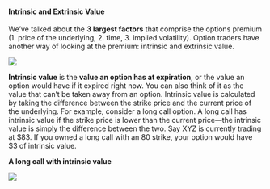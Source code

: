 #### Intrinsic and Extrinsic Value

We’ve talked about the **3 largest factors** that comprise the options premium (1. price of the underlying, 2. time, 3. implied volatility). Option traders have another way of looking at the premium: intrinsic and extrinsic value.

![](https://education.ameritrade.com/content/cms/images/BDTO_Lesson_2.35.01.jpg)

**Intrinsic value** is the  **value an option has at expiration**, or the value an option would have if it expired right now. You can also think of it as the value that can’t be taken away from an option. Intrinsic value is calculated by taking the difference between the strike price and the current price of the underlying. For example, consider a long call option. A long call has intrinsic value if the strike price is lower than the current price—the intrinsic value is simply the difference between the two. Say XYZ is currently trading at $83. If you owned a long call with an 80 strike, your option would have $3 of intrinsic value.

**A long call with intrinsic value**

![](https://education.ameritrade.com/content/cms/images/BDTO_Lesson_2.35.02.jpg)
<!--stackedit_data:
eyJoaXN0b3J5IjpbLTk0MDY0Nzg1Ml19
-->